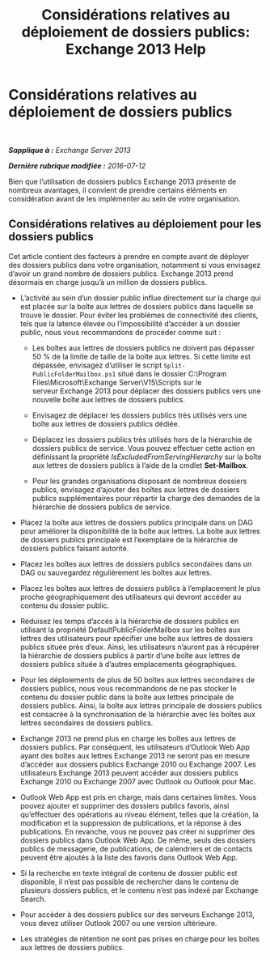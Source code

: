 ﻿---
title: 'Considérations relatives au déploiement de dossiers publics: Exchange 2013 Help'
TOCTitle: Considérations relatives au déploiement de dossiers publics
ms:assetid: 2e416eed-b88f-45db-a482-1232fd2610fa
ms:mtpsurl: https://technet.microsoft.com/fr-fr/library/Dn957481(v=EXCHG.150)
ms:contentKeyID: 64996428
ms.date: 04/24/2018
mtps_version: v=EXCHG.150
ms.translationtype: HT
---

# Considérations relatives au déploiement de dossiers publics

 

_**Sapplique à :** Exchange Server 2013_

_**Dernière rubrique modifiée :** 2016-07-12_

Bien que l’utilisation de dossiers publics Exchange 2013 présente de nombreux avantages, il convient de prendre certains éléments en considération avant de les implémenter au sein de votre organisation.

## Considérations relatives au déploiement pour les dossiers publics

Cet article contient des facteurs à prendre en compte avant de déployer des dossiers publics dans votre organisation, notamment si vous envisagez d’avoir un grand nombre de dossiers publics. Exchange 2013 prend désormais en charge jusqu’à un million de dossiers publics.

  - L’activité au sein d’un dossier public influe directement sur la charge qui est placée sur la boîte aux lettres de dossiers publics dans laquelle se trouve le dossier. Pour éviter les problèmes de connectivité des clients, tels que la latence élevée ou l’impossibilité d’accéder à un dossier public, nous vous recommandons de procéder comme suit :
    
      - Les boîtes aux lettres de dossiers publics ne doivent pas dépasser 50 % de la limite de taille de la boîte aux lettres. Si cette limite est dépassée, envisagez d’utiliser le script `Split-PublicFolderMailbox.ps1` situé dans le dossier C:\\Program Files\\Microsoft\\Exchange Server\\V15\\Scripts sur le serveur Exchange 2013 pour déplacer des dossiers publics vers une nouvelle boîte aux lettres de dossiers publics.
    
      - Envisagez de déplacer les dossiers publics très utilisés vers une boîte aux lettres de dossiers publics dédiée.
    
      - Déplacez les dossiers publics très utilisés hors de la hiérarchie de dossiers publics de service. Vous pouvez effectuer cette action en définissant la propriété *IsExcludedFromServingHierarchy* sur la boîte aux lettres de dossiers publics à l’aide de la cmdlet **Set-Mailbox**.
    
      - Pour les grandes organisations disposant de nombreux dossiers publics, envisagez d’ajouter des boîtes aux lettres de dossiers publics supplémentaires pour répartir la charge des demandes de la hiérarchie de dossiers publics de service.

  - Placez la boîte aux lettres de dossiers publics principale dans un DAG pour améliorer la disponibilité de la boîte aux lettres. La boîte aux lettres de dossiers publics principale est l’exemplaire de la hiérarchie de dossiers publics faisant autorité.

  - Placez les boîtes aux lettres de dossiers publics secondaires dans un DAG ou sauvegardez régulièrement les boîtes aux lettres.

  - Placez les boîtes aux lettres de dossiers publics à l’emplacement le plus proche géographiquement des utilisateurs qui devront accéder au contenu du dossier public.

  - Réduisez les temps d’accès à la hiérarchie de dossiers publics en utilisant la propriété DefaultPublicFolderMailbox sur les boîtes aux lettres des utilisateurs pour spécifier une boîte aux lettres de dossiers publics située près d’eux. Ainsi, les utilisateurs n’auront pas à récupérer la hiérarchie de dossiers publics à partir d’une boîte aux lettres de dossiers publics située à d’autres emplacements géographiques.

  - Pour les déploiements de plus de 50 boîtes aux lettres secondaires de dossiers publics, nous vous recommandons de ne pas stocker le contenu du dossier public dans la boîte aux lettres principale de dossiers publics. Ainsi, la boîte aux lettres principale de dossiers publics est consacrée à la synchronisation de la hiérarchie avec les boîtes aux lettres secondaires de dossiers publics.

  - Exchange 2013 ne prend plus en charge les boîtes aux lettres de dossiers publics. Par conséquent, les utilisateurs d’Outlook Web App ayant des boîtes aux lettres Exchange 2013 ne seront pas en mesure d’accéder aux dossiers publics Exchange 2010 ou Exchange 2007. Les utilisateurs Exchange 2013 peuvent accéder aux dossiers publics Exchange 2010 ou Exchange 2007 avec Outlook ou Outlook pour Mac.

  - Outlook Web App est pris en charge, mais dans certaines limites. Vous pouvez ajouter et supprimer des dossiers publics favoris, ainsi qu’effectuer des opérations au niveau élément, telles que la création, la modification et la suppression de publications, et la réponse à des publications. En revanche, vous ne pouvez pas créer ni supprimer des dossiers publics dans Outlook Web App. De même, seuls des dossiers publics de messagerie, de publications, de calendriers et de contacts peuvent être ajoutés à la liste des favoris dans Outlook Web App.

  - Si la recherche en texte intégral de contenu de dossier public est disponible, il n’est pas possible de rechercher dans le contenu de plusieurs dossiers publics, et le contenu n’est pas indexé par Exchange Search.

  - Pour accéder à des dossiers publics sur des serveurs Exchange 2013, vous devez utiliser Outlook 2007 ou une version ultérieure.

  - Les stratégies de rétention ne sont pas prises en charge pour les boîtes aux lettres de dossiers publics.

